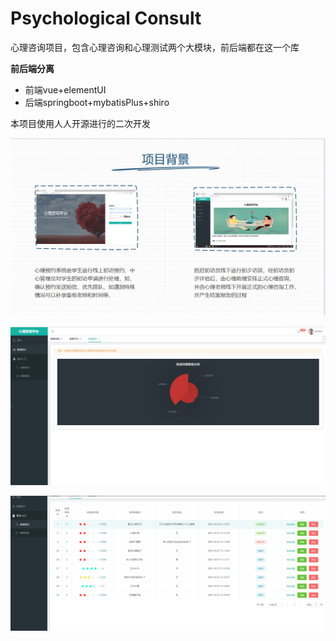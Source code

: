 # Psychological Consult

心理咨询项目，包含心理咨询和心理测试两个大模块，前后端都在这一个库

**前后端分离**

- 前端vue+elementUI
- 后端springboot+mybatisPlus+shiro

本项目使用人人开源进行的二次开发

![](demo/1.png)

![2](demo/2.png)

![3](demo/3.png)